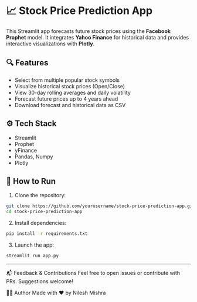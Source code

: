 
# 📈 Stock Price Prediction App

This Streamlit app forecasts future stock prices using the **Facebook Prophet** model. It integrates **Yahoo Finance** for historical data and provides interactive visualizations with **Plotly**.

## 🔍 Features
- Select from multiple popular stock symbols
- Visualize historical stock prices (Open/Close)
- View 30-day rolling averages and daily volatility
- Forecast future prices up to 4 years ahead
- Download forecast and historical data as CSV

## ⚙️ Tech Stack
- Streamlit
- Prophet
- yFinance
- Pandas, Numpy
- Plotly

## 🚀 How to Run
1. Clone the repository:
```bash
git clone https://github.com/yourusername/stock-price-prediction-app.git
cd stock-price-prediction-app
```

2. Install dependencies:
```bash
pip install -r requirements.txt
```

3. Launch the app:
```bash
streamlit run app.py
```
---
📬 Feedback & Contributions
Feel free to open issues or contribute with PRs. Suggestions welcome!

🧑‍💻 Author
Made with ❤️ by Nilesh Mishra

